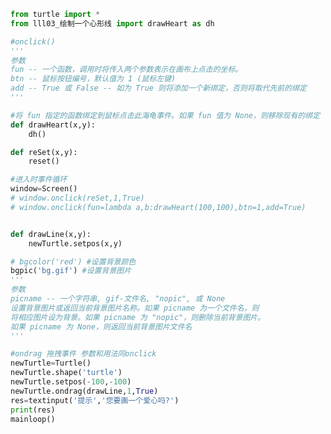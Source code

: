 
<BlogInfo title="11.使用事件" author="白日梦想猿" pv=0 read_times=0 pre_cost_time=0分44秒 category="turtle学习" tag_list="['turtle学习']" create_time="2021.07.18 17:13:56" update_time="2021.07.18 17:45:10" />

```python
from turtle import *
from lll03_绘制一个心形线 import drawHeart as dh

#onclick()
'''
参数
fun -- 一个函数，调用时将传入两个参数表示在画布上点击的坐标。
btn -- 鼠标按钮编号，默认值为 1 (鼠标左键)
add -- True 或 False -- 如为 True 则将添加一个新绑定，否则将取代先前的绑定
'''

#将 fun 指定的函数绑定到鼠标点击此海龟事件。如果 fun 值为 None，则移除现有的绑定
def drawHeart(x,y):
    dh()

def reSet(x,y):
    reset()

#进入时事件循环
window=Screen()
# window.onclick(reSet,1,True)
# window.onclick(fun=lambda a,b:drawHeart(100,100),btn=1,add=True)


def drawLine(x,y):
    newTurtle.setpos(x,y)

# bgcolor('red') #设置背景颜色
bgpic('bg.gif') #设置背景图片
'''
参数
picname -- 一个字符串, gif-文件名, "nopic", 或 None
设置背景图片或返回当前背景图片名称。如果 picname 为一个文件名，则
将相应图片设为背景。如果 picname 为 "nopic"，则删除当前背景图片。
如果 picname 为 None，则返回当前背景图片文件名
'''

#ondrag 拖拽事件 参数和用法同onclick
newTurtle=Turtle()
newTurtle.shape('turtle')
newTurtle.setpos(-100,-100)
newTurtle.ondrag(drawLine,1,True)
res=textinput('提示','您要画一个爱心吗?')
print(res)
mainloop()
```
